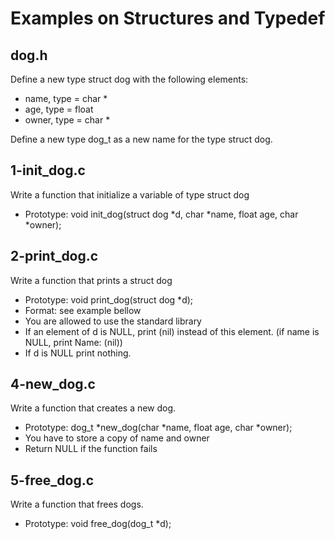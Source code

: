 # Examples on Structures and Typedef


## dog.h

Define a new type struct dog with the following elements:

* name, type = char *
* age, type = float
* owner, type = char *

Define a new type dog_t as a new name for the type struct dog.

## 1-init_dog.c

Write a function that initialize a variable of type struct dog

* Prototype: void init_dog(struct dog *d, char *name, float age, char *owner);

## 2-print_dog.c

Write a function that prints a struct dog

* Prototype: void print_dog(struct dog *d);
* Format: see example bellow
* You are allowed to use the standard library
* If an element of d is NULL, print (nil) instead of this element. (if name is NULL, print Name: (nil))
* If d is NULL print nothing.

## 4-new_dog.c

Write a function that creates a new dog.

* Prototype: dog_t *new_dog(char *name, float age, char *owner);
* You have to store a copy of name and owner
* Return NULL if the function fails

## 5-free_dog.c


Write a function that frees dogs.

* Prototype: void free_dog(dog_t *d);
